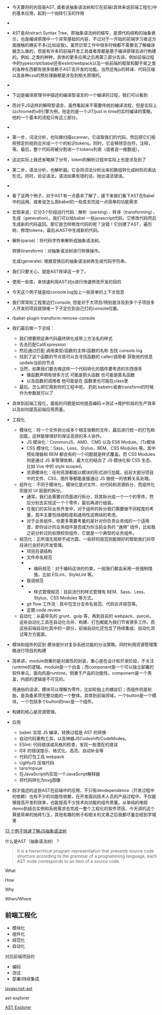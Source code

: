 - 今天要将的内容是AST, 或者说抽象语法树和它在前端(具体来说前端工程化)中的基本应用，起到一个抛砖引玉的作用
- 
- AST是Abstract Syntax Tree，即抽象语法树的缩写，是源代码结构的抽象表示，也是编译原理中一个非常基础的内容，不过对于一开始的前端学习者这方面接触的确实不多(比如说我)。虽然日常工作中很多时候都不需要去了解编译器怎么做的，但是有许多的前端开发工具或者库都是基于编译原理去进行构建的。例如..之类的种种，具体的更多应用之后再第三部分去讲。例如前端过程中的typescript/babel还有eslint/webpack以及一些前端的框架和脚手架之类的各种东西都有很多依赖于AST去开发的功能。当然还有js的转译、代码压缩以及各种css的预处理器都是涉及到相关原理的。
- 
- 下边是编译原理书中描述的编译型语言的一个编译的过程，我们可以看到
- 而对于JS这样的解释型语言，虽然看起来不需要传统的编译流程，但是实际上以chrome的v8引擎为例，他走的是一个JIT/just in time的实时编译的策略，他的一个基本的流程只有这三部分。
- 
- 第一步，词法分析，也叫做扫描scanner。它读取我们的代码，然后把它们按照预定的规则合并成一个个的标识tokens。同时，它会移除空白符，注释，等。最后，整个代码将被分割进一个tokens列表（或者说一维数组）。
- 这边实际上我还省略掉了分号，token的解析过程中实际上也是涉及到了
- 第二步，语法分析，也解析器。它会将词法分析出来的数组转化成树形的表达形式。同时，验证语法，语法如果有错的话，抛出语法错误。
- 
- 看了这两个例子，对于AST有一点基本了解了，接下来我们看下AST在Babel中的运用，或者说怎么用babel的一些库去完成一点简单的功能需求
- 宏观来说，它分3个阶段运行代码：解析（parsing），转译（transforming），生成（generation）。我们可以给babel 一些javascript代码，它修改代码然后生成新的代码返回。那它是怎样修改代码的呢？没错！它创建了AST，遍历树，修改tokens，最后从AST中生成新的代码。

- 解析(parse)：将代码字符串解析成抽象语法树。

  转换(transform)：对抽象语法树进行转换操作。

  生成(generate): 根据变换后的抽象语法树再生成代码字符串。

- 我们只要关心，就是AST转译这一步了。

- 使用一些库，来快速利用AST对js进行快速修改开发的目的

- 今天这个例子就是给console.log加上一些简单的上下文信息

- 我们常常给工程里边打console, 但是对于大项目/特别是涉及到多个子项目多人开发的项目就很难一下子定位到自己打的console位置。

- /babel-plugin-transform-remove-console

- 我们最后做一下总结：

  - 我们想要把这串代码最终转化成带上方法名的样式
  - 先去匹配CallExpression
  - 然后通过匹配 调用类型/函数的主体/函数的名称 去找 console.log 
  - 找到了这个函数的节点皆可以去寻找函数的 caller/调用者 获取他的信息 update当前的节点
  - 当然，如果我们要去做这样一个代码转化的插件要考虑的东西很多
    - 像函数声明有很多方式 可能是箭头函数 也可能是匿名函数
    - 以及函数的调用者 他可能是在 函数里也可能在class里
  - 最后，怎么把它用到你的工程中呢，  扔到.babelrc或者transform的时候作为参数就可以了

- 具体到前端工程化，面临的问题是如何提高编码->测试->维护阶段的生产效率以及如何提高前端应用质量。

- 工程化

  - 模块化：将一个文件拆分成多个相互依赖的文件，最后进行统一的打包和加载，这样能够很好的保证高效的多人协作。
    - JS 模块化：CommonJS、AMD、CMD 以及 ES6 Module。/Ts模块
    - CSS 模块化：Sass、Less、Stylus、BEM、CSS Modules 等。其中预处理器和 BEM 都会有的一个问题就是样式覆盖。而 CSS Modules 则是通过 JS 来管理依赖，最大化的结合了 JS 模块化和 CSS 生态，比如 Vue 中的 style scoped。
    - 资源模块化：任何资源都能以模块的形式进行加载，目前大部分项目中的文件、CSS、图片等都能直接通过 JS 做统一的依赖关系处理。
  - 组件化：不同于模块化，模块化是对文件、对代码和资源拆分，而组件化则是对 UI 层面的拆分。
    - 通常，我们会需要对页面进行拆分，将其拆分成一个一个的零件，然后分别去实现这一个个零件，最后再进行组装。
    - 在我们的实际业务开发中，对于组件的拆分我们需要做不同程度的考量，其中主要包括细粒度和通用性这两块的考虑。
    - 对于业务组件，你更多需要考量的是针对你负责业务线的一个适用度，即你设计的业务组件是否成为你当前业务的 “通用” 组件，比如我之前分析过的权限校验组件，它就是一个典型的业务组件。
  - 规范化：正所谓无规矩不成方圆，一些好的规范则能很好的帮助我们对项目进行良好的开发管理。
    - 项目目录结构
    - 文件命名规范
    - * 编码规范：对于编码这块的约束，一般我们都会采用一些强制措施，比如 ESLint、StyleLint 等。
    - 联调规范
    - * 样式管理规范：目前流行的样式管理有 BEM、Sass、Less、Stylus、CSS Modules 等方式。
    - git flow 工作流：其中包含分支命名规范、代码合并规范等。
    - 定期 code review
  - 自动化：从最早先的 grunt、gulp 等，再到目前的 webpack、parcel。这些自动化工具在自动化合并、构建、打包都能为我们节省很多工作。而这些前端自动化其中的一部分，前端自动化还包含了持续集成、自动化测试等方方面面。

- 模块和组件的区别 模块是针对复杂系统功能的分治策略，同时利用资源管理策略进行项目的构建

- 简单讲，module侧重的是对属性的封装，重心是在设计和开发阶段，不关注runtime的逻辑。module是一个白盒；而component是一个可以独立部署的软件单元，面向的是runtime，侧重于产品的功能性。component是一个黑盒，内部的逻辑是不可见的。

  用通俗的话讲，模块可以理解为零件，比如轮胎上的螺丝钉；而组件则是轮胎，是具备某项完整功能的一个整体。具体到前端领域，一个button是一个模块，一个包括多个button的nav是一个组件。

- 构建的核心是资源管理。

- 应用
  - babel: 实现 JS 编译，转换过程是 AST 的转换
  - 自动代码重构工具，以及神器JSCodeshift/CodeModes。
  - ESlint: 代码错误或风格的检查，发现一些潜在的错误
  - IDE 的错误提示、格式化、高亮、自动补全等 
  - 代码打包工具 webpack
  - UglifyJS 压缩代码
  - taro/mpvue
  - 在JavaScript内实现一个JavaScript解释器
  - 将代码转化为svg图像



- 刚才描述的这些AST在前端中的应用，不只有devdependence（开发过程中的依赖）也有不少的功能性依赖，在开发面向技术人员的产品过程中，不仅能够提高开发的效率，也能提高不少技术向功能的组件质量。从单纯的堆砌demo到结合实例和系统需求去完成一整个工程化的软件项目，今天讲的这个算是简单的抛砖引玉，其他有趣的例子和相关的文章之后我都尽量总结到学城里



[13 个例子快速了解JS抽象语法树](https://zhuanlan.zhihu.com/p/40102300)





什么是AST（抽象语法树）？

> It is a hierarchical program representation that presents source code structure according to the grammar of a programming language, each AST node corresponds to an item of a source code.

What

How

Why

When/Where



## 前端工程化

- 模块化
- 组件化
- 规范化
- 自动化

对应前端项目的

- 编码
- 测试
- 部署/持续集成



[javascript-ast](https://link.zhihu.com/?target=http%3A//resources.jointjs.com/demos/javascript-ast)

ast-explorer

[AST Explorer](https://astexplorer.net/)